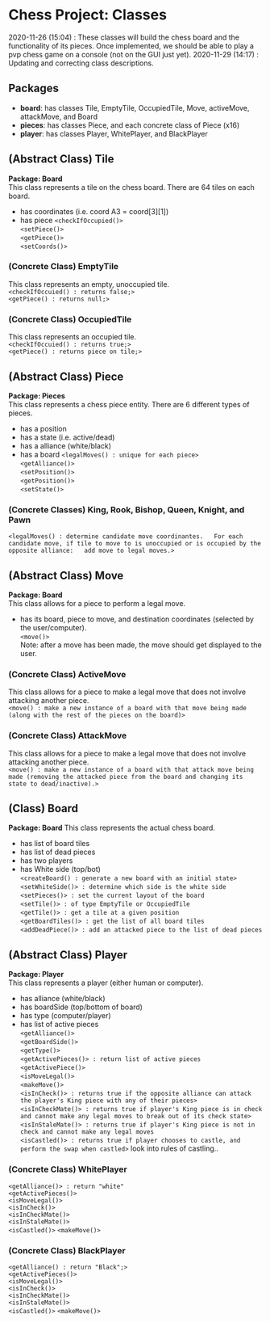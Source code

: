 # Chess Project: Classes
2020-11-26 (15:04) : These classes will build the chess board and the functionality of its pieces. Once implemented, we should be able to play a pvp chess game on a console (not on the GUI just yet).
2020-11-29 (14:17) : Updating and correcting class descriptions.

## Packages
* **board**: has classes Tile, EmptyTile, OccupiedTile, Move, activeMove, attackMove, and Board
* **pieces**: has classes Piece, and each concrete class of Piece (x16)
* **player**: has classes Player, WhitePlayer, and BlackPlayer

## (Abstract Class) Tile
**Package: Board**  
This class represents a tile on the chess board. There are 64 tiles on each board.  
- has coordinates (i.e. coord A3 = coord[3][1])  
- has piece
`<checkIfOccupied()>`  
`<setPiece()>`  
`<getPiece()>`  
`<setCoords()>`

### (Concrete Class) EmptyTile
This class represents an empty, unoccupied tile.  
`<checkIfOccuied() : returns false;>`  
`<getPiece() : returns null;>`

### (Concrete Class) OccupiedTile
This class represents an occupied tile.  
`<checkIfOccuied() : returns true;>`  
`<getPiece() : returns piece on tile;>`

## (Abstract Class) Piece
**Package: Pieces**  
This class represents a chess piece entity. There are 6 different types of pieces.  
- has a position  
- has a state (i.e. active/dead)  
- has a alliance (white/black)  
- has a board
`<legalMoves() : unique for each piece>`  
`<getAlliance()>`  
`<setPosition()>`  
`<getPosition()>`  
`<setState()>`

### (Concrete Classes) King, Rook, Bishop, Queen, Knight, and Pawn
`<legalMoves() : determine candidate move coordinantes.  
 For each candidate move, if tile to move to is unoccupied or is occupied by the opposite alliance:  
 add move to legal moves.>`

## (Abstract Class) Move
**Package: Board**  
This class allows for a piece to perform a legal move.  
- has its board, piece to move, and destination coordinates (selected by the user/computer).  
`<move()>`  
Note: after a move has been made, the move should get displayed to the user.

### (Concrete Class) ActiveMove
This class allows for a piece to make a legal move that does not involve attacking another piece.  
`<move() : make a new instance of a board with that move being made (along with the rest of the pieces on the board)>`

### (Concrete Class) AttackMove
This class allows for a piece to make a legal move that does not involve attacking another piece.  
`<move() : make a new instance of a board with that attack move being made (removing the attacked piece from the board and changing its state to dead/inactive).>`

## (Class) Board
**Package: Board**
This class represents the actual chess board.  
- has list of board tiles  
- has list of dead pieces  
- has two players  
- has White side (top/bot)  
`<createBoard() : generate a new board with an initial state>`  
`<setWhiteSide()> : determine which side is the white side`  
`<setPieces()> : set the current layout of the board`  
`<setTile()> : of type EmptyTile or OccupiedTile`  
`<getTile()> : get a tile at a given position`  
`<getBoardTiles()> : get the list of all board tiles`  
`<addDeadPiece()> : add an attacked piece to the list of dead pieces`  

## (Abstract Class) Player
**Package: Player**  
This class represents a player (either human or computer).  
- has alliance (white/black)  
- has boardSide (top/bottom of board)  
- has type (computer/player)  
- has list of active pieces  
`<getAlliance()>`  
`<getBoardSide()>`  
`<getType()>`  
`<getActivePieces()> : return list of active pieces`  
`<getActivePiece()>`  
`<isMoveLegal()>`  
`<makeMove()>`  
`<isInCheck()> : returns true if the opposite alliance can attack the player's King piece with any of their pieces>`  
`<isInCheckMate()> : returns true if player's King piece is in check and cannot make any legal moves to break out of its check state>`  
`<isInStaleMate()> : returns true if player's King piece is not in check and cannot make any legal moves`  
`<isCastled()> : returns true if player chooses to castle, and perform the swap when castled>` look into rules of castling..

### (Concrete Class) WhitePlayer
`<getAlliance()> : return "white"`  
`<getActivePieces()>`  
`<isMoveLegal()>`  
`<isInCheck()>`  
`<isInCheckMate()>`  
`<isInStaleMate()>`  
`<isCastled()>`
`<makeMove()>`

### (Concrete Class) BlackPlayer
`<getAlliance() : return "Black";>`  
`<getActivePieces()>`  
`<isMoveLegal()>`  
`<isInCheck()>`  
`<isInCheckMate()>`  
`<isInStaleMate()>`  
`<isCastled()>`
`<makeMove()>`

